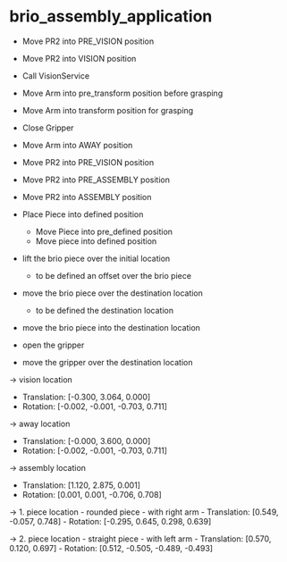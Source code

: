 brio_assembly_application
=========================

- Move PR2 into PRE_VISION position

- Move PR2 into VISION position

- Call VisionService

- Move Arm into pre_transform position before grasping

- Move Arm into transform position for grasping

- Close Gripper

- Move Arm into AWAY position

- Move PR2 into PRE_VISION position

- Move PR2 into PRE_ASSEMBLY position

- Move PR2 into ASSEMBLY position

- Place Piece into defined position
  - Move Piece into pre_defined position
  - Move piece into defined position








- lift the brio piece over the initial location
  - to be defined an offset over the brio piece

- move the brio piece over the destination location
  - to be defined the destination location

- move the brio piece into the destination location

- open the gripper

- move the gripper over the destination location


-> vision location
   - Translation: [-0.300, 3.064, 0.000]
   - Rotation:    [-0.002, -0.001, -0.703, 0.711]

-> away location

   - Translation: [-0.000, 3.600, 0.000]
   - Rotation:    [-0.002, -0.001, -0.703, 0.711]


-> assembly location
   - Translation: [1.120, 2.875, 0.001]
   - Rotation:    [0.001, 0.001, -0.706, 0.708]


-> 1. piece location - rounded piece - with right arm
      - Translation: [0.549, -0.057, 0.748]
      - Rotation:    [-0.295, 0.645, 0.298, 0.639]

-> 2. piece location - straight piece - with left arm
      - Translation: [0.570, 0.120, 0.697]
      - Rotation:    [0.512, -0.505, -0.489, -0.493]

